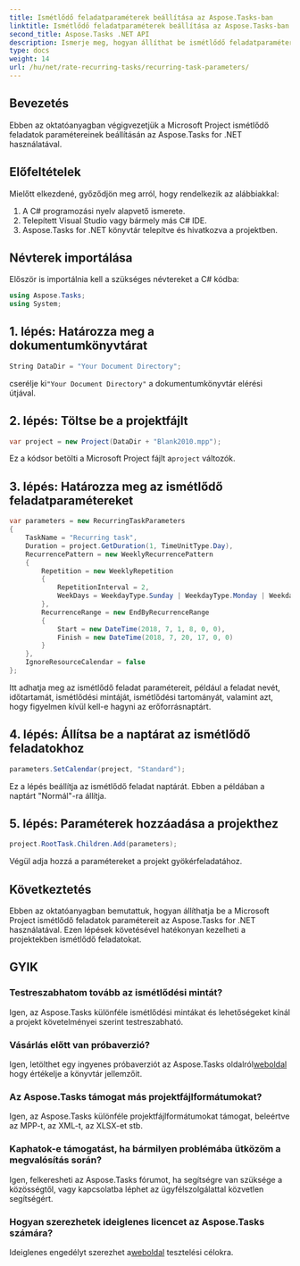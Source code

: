 ```yaml
---
title: Ismétlődő feladatparaméterek beállítása az Aspose.Tasks-ban
linktitle: Ismétlődő feladatparaméterek beállítása az Aspose.Tasks-ban
second_title: Aspose.Tasks .NET API
description: Ismerje meg, hogyan állíthat be ismétlődő feladatparamétereket a Microsoft Projectben az Aspose.Tasks for .NET használatával. Átfogó oktatóanyag lépésről lépésre.
type: docs
weight: 14
url: /hu/net/rate-recurring-tasks/recurring-task-parameters/
---
```

## Bevezetés
Ebben az oktatóanyagban végigvezetjük a Microsoft Project ismétlődő feladatok paramétereinek beállításán az Aspose.Tasks for .NET használatával.
## Előfeltételek
Mielőtt elkezdené, győződjön meg arról, hogy rendelkezik az alábbiakkal:
1. A C# programozási nyelv alapvető ismerete.
2. Telepített Visual Studio vagy bármely más C# IDE.
3. Aspose.Tasks for .NET könyvtár telepítve és hivatkozva a projektben.

## Névterek importálása
Először is importálnia kell a szükséges névtereket a C# kódba:
```csharp
using Aspose.Tasks;
using System;

```
## 1. lépés: Határozza meg a dokumentumkönyvtárat
```csharp
String DataDir = "Your Document Directory";
```
 cserélje ki`"Your Document Directory"` a dokumentumkönyvtár elérési útjával.
## 2. lépés: Töltse be a projektfájlt
```csharp
var project = new Project(DataDir + "Blank2010.mpp");
```
 Ez a kódsor betölti a Microsoft Project fájlt a`project` változók.
## 3. lépés: Határozza meg az ismétlődő feladatparamétereket
```csharp
var parameters = new RecurringTaskParameters
{
    TaskName = "Recurring task",
    Duration = project.GetDuration(1, TimeUnitType.Day),
    RecurrencePattern = new WeeklyRecurrencePattern
    {
        Repetition = new WeeklyRepetition
        {
            RepetitionInterval = 2,
            WeekDays = WeekdayType.Sunday | WeekdayType.Monday | WeekdayType.Friday
        },
        RecurrenceRange = new EndByRecurrenceRange
        {
            Start = new DateTime(2018, 7, 1, 8, 0, 0),
            Finish = new DateTime(2018, 7, 20, 17, 0, 0)
        }
    },
    IgnoreResourceCalendar = false
};
```
Itt adhatja meg az ismétlődő feladat paramétereit, például a feladat nevét, időtartamát, ismétlődési mintáját, ismétlődési tartományát, valamint azt, hogy figyelmen kívül kell-e hagyni az erőforrásnaptárt.
## 4. lépés: Állítsa be a naptárat az ismétlődő feladatokhoz
```csharp
parameters.SetCalendar(project, "Standard");
```
Ez a lépés beállítja az ismétlődő feladat naptárát. Ebben a példában a naptárt "Normál"-ra állítja.
## 5. lépés: Paraméterek hozzáadása a projekthez
```csharp
project.RootTask.Children.Add(parameters);
```
Végül adja hozzá a paramétereket a projekt gyökérfeladatához.

## Következtetés
Ebben az oktatóanyagban bemutattuk, hogyan állíthatja be a Microsoft Project ismétlődő feladatok paramétereit az Aspose.Tasks for .NET használatával. Ezen lépések követésével hatékonyan kezelheti a projektekben ismétlődő feladatokat.
## GYIK
### Testreszabhatom tovább az ismétlődési mintát?
Igen, az Aspose.Tasks különféle ismétlődési mintákat és lehetőségeket kínál a projekt követelményei szerint testreszabható.
### Vásárlás előtt van próbaverzió?
 Igen, letölthet egy ingyenes próbaverziót az Aspose.Tasks oldalról[weboldal](https://purchase.aspose.com/buy) hogy értékelje a könyvtár jellemzőit.
### Az Aspose.Tasks támogat más projektfájlformátumokat?
Igen, az Aspose.Tasks különféle projektfájlformátumokat támogat, beleértve az MPP-t, az XML-t, az XLSX-et stb.
### Kaphatok-e támogatást, ha bármilyen problémába ütközöm a megvalósítás során?
Igen, felkeresheti az Aspose.Tasks fórumot, ha segítségre van szüksége a közösségtől, vagy kapcsolatba léphet az ügyfélszolgálattal közvetlen segítségért.
### Hogyan szerezhetek ideiglenes licencet az Aspose.Tasks számára?
 Ideiglenes engedélyt szerezhet a[weboldal](https://purchase.aspose.com/temporary-license/) tesztelési célokra.